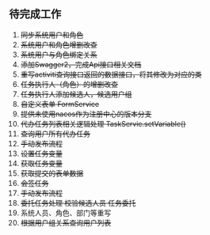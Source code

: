  ## 待完成工作
   1. ~~同步系统用户和角色~~
   1. ~~系统用户和角色增删改查~~
   1. ~~系统用户与角色绑定关系~~
   2. ~~添加Swagger2，完成Api接口相关文档~~
   3. ~~重写activiti查询接口返回的数据接口，将其修改为对应的类~~
   4. ~~任务执行人（角色）的增删改查~~
   4. ~~任务执行人添加候选人，候选用户组~~
   5. ~~自定义表单 FormService~~
   6. ~~提供未使用nacos作为注册中心的版本分支~~
   5. ~~代办任务列表相关逻辑处理 TaskServie.setVariable()~~
   5. ~~查询用户所有代办任务~~
   5. ~~手动发布流程~~
   5. ~~设置任务变量~~
   5. ~~获取任务变量~~
   5. ~~获取提交的表单数据~~
   5. ~~会签任务~~
   5. ~~手动发布流程~~
   5. ~~委托任务处理 校验候选人员 任务委托~~
   5. 系统人员、角色、部门等重写
   5. ~~根据用户组关系查询用户列表~~